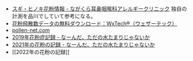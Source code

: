 - [スギ・ヒノキ花粉情報 - ながくら耳鼻咽喉科アレルギークリニック](https://nagakura-ac.com/blog) 独自の計測を品川でしていて参考になる。
- [花粉飛散数データの無料ダウンロード：WxTech®（ウェザーテック）](https://wxtech.weathernews.com/pollen/index.html)
- [pollen-net.com](http://pollen-net.com/)
- [2019年花粉症記録 - なーんだ、ただの水たまりじゃないか](https://karino2.github.io/2019/04/03/224245.html)
- [2021年の花粉の記録 - なーんだ、ただの水たまりじゃないか](https://karino2.github.io/2021/02/18/pollen_2021.html)
- [[2022年の花粉の記録]]

